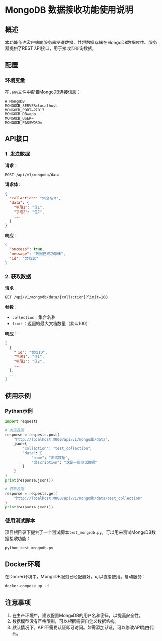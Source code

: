 # MongoDB 数据接收功能使用说明

## 概述

本功能允许客户端向服务器发送数据，并将数据存储在MongoDB数据库中。服务器提供了REST API接口，用于接收和查询数据。

## 配置

### 环境变量

在`.env`文件中配置MongoDB连接信息：

```
# MongoDB
MONGODB_SERVER=localhost
MONGODB_PORT=27017
MONGODB_DB=app
MONGODB_USER=
MONGODB_PASSWORD=
```

## API接口

### 1. 发送数据

**请求**：

```
POST /api/v1/mongodb/data
```

**请求体**：

```json
{
  "collection": "集合名称",
  "data": {
    "字段1": "值1",
    "字段2": "值2",
    ...
  }
}
```

**响应**：

```json
{
  "success": true,
  "message": "数据已成功存储",
  "id": "文档ID"
}
```

### 2. 获取数据

**请求**：

```
GET /api/v1/mongodb/data/{collection}?limit=100
```

**参数**：
- `collection`：集合名称
- `limit`：返回的最大文档数量（默认100）

**响应**：

```json
[
  {
    "_id": "文档ID",
    "字段1": "值1",
    "字段2": "值2",
    ...
  },
  ...
]
```

## 使用示例

### Python示例

```python
import requests

# 发送数据
response = requests.post(
    "http://localhost:8000/api/v1/mongodb/data",
    json={
        "collection": "test_collection",
        "data": {
            "name": "测试数据",
            "description": "这是一条测试数据"
        }
    }
)
print(response.json())

# 获取数据
response = requests.get(
    "http://localhost:8000/api/v1/mongodb/data/test_collection"
)
print(response.json())
```

### 使用测试脚本

项目根目录下提供了一个测试脚本`test_mongodb.py`，可以用来测试MongoDB数据接收功能：

```bash
python test_mongodb.py
```

## Docker环境

在Docker环境中，MongoDB服务已经配置好，可以直接使用。启动服务：

```bash
docker-compose up -d
```

## 注意事项

1. 在生产环境中，建议配置MongoDB的用户名和密码，以提高安全性。
2. 数据模型没有严格限制，可以根据需要自定义数据结构。
3. 默认情况下，API不需要认证即可访问。如需添加认证，可以修改API路由代码。
